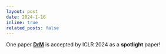 ```yaml
---
layout: post
date: 2024-1-16
inline: true
related_posts: false
---
```


One paper [**DrM**](https://drm-rl.github.io/) is accepted by ICLR 2024 as a **spotlight** paper!